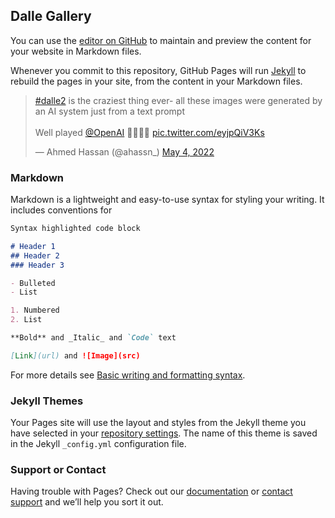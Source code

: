 ## Dalle Gallery
You can use the [editor on GitHub](https://github.com/ted-dunstone/dallegallery/edit/gh-pages/index.md) to maintain and preview the content for your website in Markdown files.

Whenever you commit to this repository, GitHub Pages will run [Jekyll](https://jekyllrb.com/) to rebuild the pages in your site, from the content in your Markdown files.

<blockquote class="twitter-tweet" data-dnt="true" data-theme="dark"><p lang="en" dir="ltr"><a href="https://twitter.com/hashtag/dalle2?src=hash&amp;ref_src=twsrc%5Etfw">#dalle2</a> is the craziest thing ever- all these images were generated by an AI system just from a text prompt<br><br>Well played <a href="https://twitter.com/OpenAI?ref_src=twsrc%5Etfw">@OpenAI</a> 👏🏽👏🏽 <a href="https://t.co/eyjpQiV3Ks">pic.twitter.com/eyjpQiV3Ks</a></p>&mdash; Ahmed Hassan (@ahassn_) <a href="https://twitter.com/ahassn_/status/1521968594204168195?ref_src=twsrc%5Etfw">May 4, 2022</a></blockquote> <script async src="https://platform.twitter.com/widgets.js" charset="utf-8"></script>

### Markdown

Markdown is a lightweight and easy-to-use syntax for styling your writing. It includes conventions for

```markdown
Syntax highlighted code block

# Header 1
## Header 2
### Header 3

- Bulleted
- List

1. Numbered
2. List

**Bold** and _Italic_ and `Code` text

[Link](url) and ![Image](src)
```

For more details see [Basic writing and formatting syntax](https://docs.github.com/en/github/writing-on-github/getting-started-with-writing-and-formatting-on-github/basic-writing-and-formatting-syntax).

### Jekyll Themes

Your Pages site will use the layout and styles from the Jekyll theme you have selected in your [repository settings](https://github.com/ted-dunstone/dallegallery/settings/pages). The name of this theme is saved in the Jekyll `_config.yml` configuration file.

### Support or Contact

Having trouble with Pages? Check out our [documentation](https://docs.github.com/categories/github-pages-basics/) or [contact support](https://support.github.com/contact) and we’ll help you sort it out.
